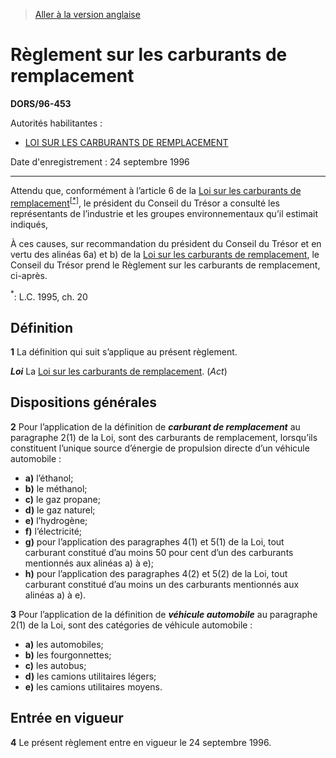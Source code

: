 > [Aller à la version anglaise](/en/Regulations/Statutory%20Orders%20and%20Regulations/96/453.md)

# Règlement sur les carburants de remplacement

**DORS/96-453**

Autorités habilitantes : 
- [LOI SUR LES CARBURANTS DE REMPLACEMENT](/fr/Lois/Lois%20du%20Canada/1995/ch.%2020.md)

Date d'enregistrement : 24 septembre 1996

----------

Attendu que, conformément à l’article 6 de la [Loi sur les carburants de remplacement](/fr/Lois/Lois%20du%20Canada/1995/ch.%2020.md)<sup><a href='#nbp_SOR-96-453_f_hq_5874'>[*]</a></sup>, le président du Conseil du Trésor a consulté les représentants de l’industrie et les groupes environnementaux qu’il estimait indiqués,

À ces causes, sur recommandation du président du Conseil du Trésor et en vertu des alinéas 6a) et b) de la [Loi sur les carburants de remplacement](/fr/Lois/Lois%20du%20Canada/1995/ch.%2020.md), le Conseil du Trésor prend le Règlement sur les carburants de remplacement, ci-après.

<a name='nbp_SOR-96-453_f_hq_5874'><sup>*</sup></a>: L.C. 1995, ch. 20<br />




## Définition


**1** La définition qui suit s’applique au présent règlement.

***Loi*** La [Loi sur les carburants de remplacement](/fr/Lois/Lois%20du%20Canada/1995/ch.%2020.md). (*Act*)




## Dispositions générales


**2** Pour l’application de la définition de ***carburant de remplacement*** au paragraphe 2(1) de la Loi, sont des carburants de remplacement, lorsqu’ils constituent l’unique source d’énergie de propulsion directe d’un véhicule automobile :
- **a)** l’éthanol;
- **b)** le méthanol;
- **c)** le gaz propane;
- **d)** le gaz naturel;
- **e)** l’hydrogène;
- **f)** l’électricité;
- **g)** pour l’application des paragraphes 4(1) et 5(1) de la Loi, tout carburant constitué d’au moins 50 pour cent d’un des carburants mentionnés aux alinéas a) à e);
- **h)** pour l’application des paragraphes 4(2) et 5(2) de la Loi, tout carburant constitué d’au moins un des carburants mentionnés aux alinéas a) à e).



**3** Pour l’application de la définition de ***véhicule automobile*** au paragraphe 2(1) de la Loi, sont des catégories de véhicule automobile :
- **a)** les automobiles;
- **b)** les fourgonnettes;
- **c)** les autobus;
- **d)** les camions utilitaires légers;
- **e)** les camions utilitaires moyens.




## Entrée en vigueur


**4** Le présent règlement entre en vigueur le 24 septembre 1996.


